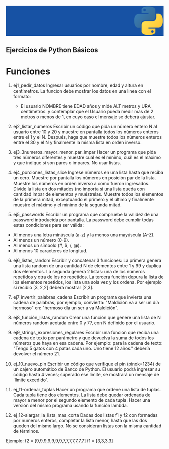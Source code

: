 ![Python Funciones](/python_frame.png)


## Ejercicios de Python Básicos

# Funciones

1. ej1_pedir_datos
Ingresar usuarios por nombre, edad y altura en centímetros. La funcion debe mostrar los datos en una linea con el formato:
    - El usuario NOMBRE tiene EDAD años y mide ALT metros y URA centímetros.
y contemplar que el Usuario pueda medir mas de 2 metros o menos de 1, en cuyo caso el mensaje se deberá ajustar.

2. ej2_listar_numeros
Escribir un código que pida un número entero N al usuario entre 10 y 20 y muestre en pantalla todos los números enteros entre el 1 y el N. Después, haga que muestre todos los números enteros entre el 30 y el N y finalmente la misma lista en orden inverso.

3. ej3_3numeros_mayor_menor_par_impar
Hacer un programa que pida tres números diferentes y muestre cuál es el mínimo, cuál es el máximo y que indique si son pares o impares. No usar listas.

4. ej4_porciones_listas_slice
Ingrese números en una lista hasta que reciba un cero. Muestre por pantalla los números en posición par de la lista. Muestre los números en orden inverso a como fueron ingresados.
Divide la lista en dos mitades (no importa si una lista queda con cantidad impar de elementos y muéstrelas. Muestre todos los elementos de la primera mitad, exceptuando el primero y el último y finalmente muestre el máximo y el mínimo de la segunda mitad.

5. ej5_passwords
Escribir un programa que compruebe la validez de una password introducida por pantalla.
La password debe cumplir todas estas condiciones para ser válida:
- Al menos una letra minúscula (a-z) y la menos una mayúscula (A-Z).
- Al menos un número (0-9).
- Al menos un símbolo (#, $, /, @).
- Al menos 10 caracteres de longitud.

6. ej6_listas_random
Escribir y concatenar 3 funciones: La primera genera una lista random de una cantidad N de elementos entre 1 y 99 y duplica dos elementos. La segunda genera 2 listas: una de los números repetidos y otra de los no repetidos. La tercera función depura la lista de los elementos repetidos, los lista una sola vez y los ordena. Por ejemplo si recibió [3, 2,2] deberá mostrar [2,3].

7. ej7_invertir_palabras_cadena
Escribir un programa que invierta una cadena de palabras, por ejemplo, convierta: "Maldición va a ser un día hermoso" en: "hermoso día un ser a va Maldición".

8. ej8_función_listas_random
Crear una función que genere una lista de N números random acotada entre 0 y 77, con N definido
por el usuario.

9. ej9_strings_expresiones_regulares
Escribir una función que reciba una cadena de texto por parámetro y que devuelva la suma de todos los números que haya en esa cadena.
Por ejemplo: para la cadena de texto: "Tengo 5 gatos con 4 patas cada uno. Uno tiene 12 años." debería devolver el número 21.

10. ej_10_nuevo_pin
Escribir un código que verifique el pin (pinok=1234) de un cajero automático de Banco de Python. El usuario podrá ingresar su código hasta 4 veces; superado ese límite, se mostrará un mensaje de 'límite excedido'.

11. ej_11-ordenar_tuplas
Hacer un programa que ordene una lista de tuplas. Cada tupla tiene dos elementos. La lista debe quedar ordenada de mayor a menor por el segundo elemento de cada tupla. Hacer una versión del mismo programa usando la función lambda.

12. ej_12-alargar_la_lista_mas_corta
Dadas dos listas f1 y f2 con formadas por numeros enteros, completar la lista menor, hasta que las dos queden del mismo largo.
No se consideran listas con la misma cantidad de términos.

Ejemplo:
f2 = [9,9,9,9,9,9,9,7,7,7,7,7,7,7]
f1 = [3,3,3,3]
